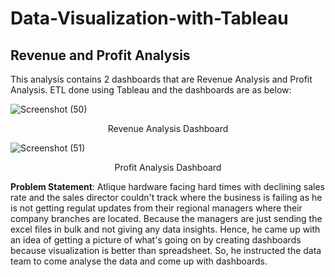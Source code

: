 # Data-Visualization-with-Tableau

<b>Revenue and Profit Analysis</b>
-----
This analysis contains 2 dashboards that are Revenue Analysis and Profit Analysis. ETL done using Tableau and the dashboards are as below:

![Screenshot (50)](https://user-images.githubusercontent.com/73438376/138497949-ee48196b-5733-45d1-b36e-2662b9c02ff6.png)
<p align="center">Revenue Analysis Dashboard</p>

![Screenshot (51)](https://user-images.githubusercontent.com/73438376/138498481-2f1246da-a871-434e-a819-8182ea8654c9.png)
<p align="center">Profit Analysis Dashboard</p>

<b>Problem Statement</b>: Atlique hardware facing hard times with declining sales rate and the sales director couldn't track where the business is failing as he is not getting regulat updates from their regional managers where their company branches are located. Because the managers are just sending the excel files in bulk and not giving any data insights. Hence, he came up with an idea of getting a picture of what's going on by creating dashboards because visualization is better than spreadsheet. So, he instructed the data team to come analyse the data and come up with dashboards.
